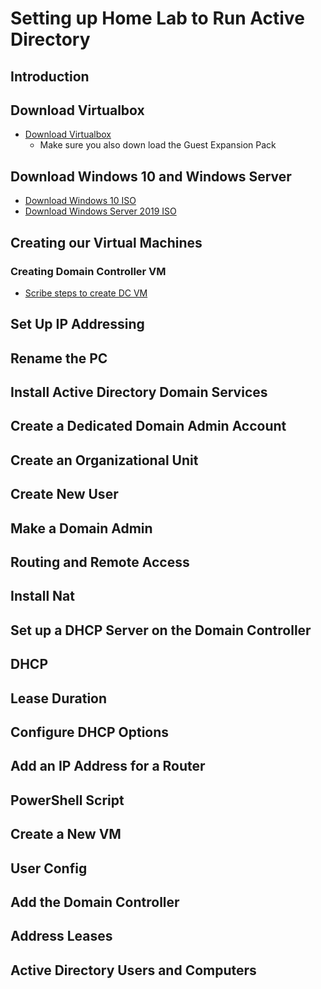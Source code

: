 # Setting up Home Lab to Run Active Directory
## Introduction
## Download Virtualbox
- [Download Virtualbox](https://www.virtualbox.org/wiki/Downloads)
  -   Make sure you also down load the Guest Expansion Pack
## Download Windows 10 and Windows Server
- [Download Windows 10 ISO](https://www.microsoft.com/en-us/software-download/windows10)
- [Download Windows Server 2019 ISO](https://www.microsoft.com/en-us/software-download/windows10)
## Creating our Virtual Machines
### Creating Domain Controller VM
- [Scribe steps to create DC VM](https://scribehow.com/shared/Set_Up_Oracle_VM_VirtualBox_with_Windows_64-bit__onlI_SVqS3S19gA0_8Co7w)
## Set Up IP Addressing
## Rename the PC
## Install Active Directory Domain Services 
## Create a Dedicated Domain Admin Account
## Create an Organizational Unit
## Create New User
## Make a Domain Admin
## Routing and Remote Access
## Install Nat
## Set up a DHCP Server on the Domain Controller
## DHCP
## Lease Duration
## Configure DHCP Options
## Add an IP Address for a Router
## PowerShell Script
## Create a New VM
## User Config
## Add the Domain Controller
## Address Leases
## Active Directory Users and Computers

